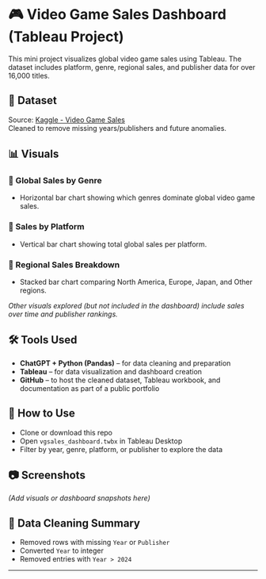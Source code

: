 # 🎮 Video Game Sales Dashboard (Tableau Project)

This mini project visualizes global video game sales using Tableau. The dataset includes platform, genre, regional sales, and publisher data for over 16,000 titles.

## 📁 Dataset

Source: [Kaggle - Video Game Sales](https://www.kaggle.com/code/mohaiminul101/video-game-sales/input)  
Cleaned to remove missing years/publishers and future anomalies.

## 📊 Visuals

### 🔹 Global Sales by Genre
- Horizontal bar chart showing which genres dominate global video game sales.

### 🔹 Sales by Platform
- Vertical bar chart showing total global sales per platform.

### 🔹 Regional Sales Breakdown
- Stacked bar chart comparing North America, Europe, Japan, and Other regions.

*Other visuals explored (but not included in the dashboard) include sales over time and publisher rankings.*


## 🛠️ Tools Used
- **ChatGPT + Python (Pandas)** – for data cleaning and preparation
- **Tableau** – for data visualization and dashboard creation
- **GitHub** – to host the cleaned dataset, Tableau workbook, and documentation as part of a public portfolio


## 📌 How to Use
- Clone or download this repo
- Open `vgsales_dashboard.twbx` in Tableau Desktop
- Filter by year, genre, platform, or publisher to explore the data

## 📷 Screenshots
_(Add visuals or dashboard snapshots here)_

## 🧼 Data Cleaning Summary
- Removed rows with missing `Year` or `Publisher`
- Converted `Year` to integer
- Removed entries with `Year > 2024`

---
